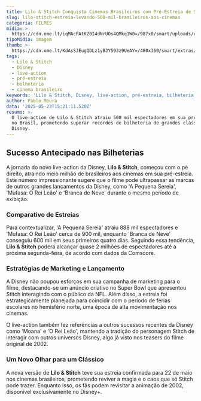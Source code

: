 ```yaml
---
title: Lilo & Stitch Conquista Cinemas Brasileiros com Pré-Estreia de Sucesso
slug: lilo-stitch-estreia-levando-500-mil-brasileiros-aos-cinemas
categoria: FILMES
midia: >-
  https://cdn.ome.lt/iqMAcPAtKZ0I4dNrUOs4QMkq1W0=/987x0/smart/uploads/conteudo/fotos/OMELETE_CAPA_-_2025-05-23T114150.135.png
tipoMidia: imagem
thumb: >-
  https://cdn.ome.lt/KdAsSJEugQDLz1yBJY593z9UeAY=/480x360/smart/extras/conteudos/omelete_THUMB_-_2025-05-23T114134.948.png
tags:
  - Lilo & Stitch
  - Disney
  - live-action
  - pré-estreia
  - bilheteria
  - cinema brasileiro
keywords: 'Lilo & Stitch, Disney, live-action, pré-estreia, bilheteria, cinema brasileiro'
author: Pablo Moura
data: '2025-05-23T15:21:11.520Z'
resumo: >-
  O live-action de Lilo & Stitch atraiu 500 mil espectadores em sua pré-estreia
  no Brasil, prometendo superar recordes de bilheteria de grandes clássicos da
  Disney.
---
```


## Sucesso Antecipado nas Bilheterias

A jornada do novo live-action da Disney, **Lilo & Stitch**, começou com o pé direito, atraindo meio milhão de brasileiros aos cinemas em sua pré-estreia. Este número impressionante sugere que o filme pode ultrapassar as marcas de outros grandes lançamentos da Disney, como 'A Pequena Sereia', 'Mufasa: O Rei Leão' e 'Branca de Neve' durante o mesmo período de exibição.

### Comparativo de Estreias

Para contextualizar, 'A Pequena Sereia' atraiu 888 mil espectadores e 'Mufasa: O Rei Leão' cerca de 900 mil, enquanto 'Branca de Neve' conseguiu 600 mil em seus primeiros quatro dias. Seguindo essa tendência, **Lilo & Stitch** poderá alcançar quase 2 milhões de espectadores até a próxima segunda-feira, de acordo com dados da Comscore.

### Estratégias de Marketing e Lançamento

A Disney não poupou esforços em sua campanha de marketing para o filme, destacando-se um anúncio criativo no Super Bowl que apresentou Stitch interagindo com o público da NFL. Além disso, a estreia foi estrategicamente planejada para coincidir com o período de férias escolares no hemisfério norte, uma época de alta movimentação nos cinemas.

O live-action também fez referências a outros sucessos recentes da Disney como 'Moana' e 'O Rei Leão', mantendo a tradição do personagem Stitch de interagir com outros universos Disney, algo já visto nos teasers do filme original de 2002.

### Um Novo Olhar para um Clássico

A nova versão de **Lilo & Stitch** teve sua estreia confirmada para 22 de maio nos cinemas brasileiros, prometendo reviver a magia e o caos que só Stitch pode trazer. Enquanto isso, os fãs podem revisitar a animação de 2002, disponível exclusivamente no Disney+.
